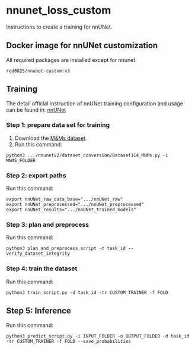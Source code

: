# nnunet_loss_custom
Instructions to create a training for nnUNet.

## Docker image for nnUNet customization
All required packages are installed except for nnunet.
```
red0825/nnunet-custom:v3
```

## Training
The detail official instruction of nnUNet training configuration and usage can be found in: [nnUNet](https://github.com/MIC-DKFZ/nnunet)

### Step 1: prepare data set for training
1. Download the [M&Ms dataset](https://www.ub.edu/mnms/).
2. Run this command:
```
python3 .../nnunetv2/dataset_conversion/Dataset114_MNMs.py -i MNMS_FOLDER
```

### Step 2: export paths
Run this command:
```
export nnUNet_raw_data_base=".../nnUNet_raw"
export nnUNet_preprocessed=".../nnUNet_preprocessed"
export nnUNet_results=".../nnUNet_trained_models"
```

### Step 3: plan and preprocess
Run this command:
```
python3 plan_and_preprocess_script -t task_id --verify_dataset_integrity
```

### Step 4: train the dataset
Run this command:
```
python3 train_script.py -d task_id -tr CUSTOM_TRAINER -f FOLD
```

## Step 5: Inference
Run this command:
```
python3 predict_script.py -i INPUT_FOLDER -o OUTPUT_FOLDER -d task_id -tr CUSTOM_TRAINER -f FOLD --save_probabilities
```
